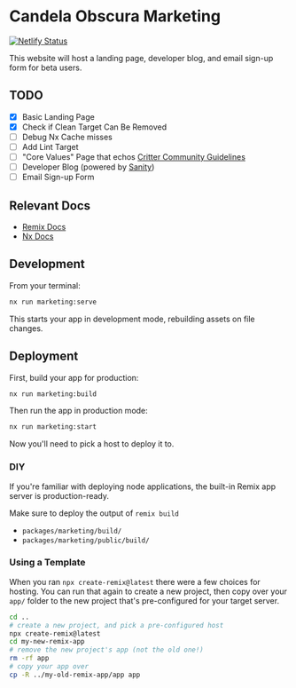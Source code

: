 # Candela Obscura Marketing
[![Netlify Status](https://api.netlify.com/api/v1/badges/3d380bbe-e1da-4732-b5ae-1b893ee874ba/deploy-status)](https://app.netlify.com/sites/candela-obscura-marketing/deploys)

This website will host a landing page, developer blog, and email sign-up form for beta users.

## TODO

- [x] Basic Landing Page
- [x] Check if Clean Target Can Be Removed
- [ ] Debug Nx Cache misses
- [ ] Add Lint Target
- [ ] "Core Values" Page that echos [Critter Community Guidelines](https://critrole.com/community/)
- [ ] Developer Blog (powered by [Sanity](https://www.sanity.io))
- [ ] Email Sign-up Form

## Relevant Docs

- [Remix Docs](https://remix.run/docs)
- [Nx Docs](https://nx.dev)

## Development

From your terminal:

```sh
nx run marketing:serve
```

This starts your app in development mode, rebuilding assets on file changes.

## Deployment

First, build your app for production:

```sh
nx run marketing:build
```

Then run the app in production mode:

```sh
nx run marketing:start
```

Now you'll need to pick a host to deploy it to.

### DIY

If you're familiar with deploying node applications, the built-in Remix app server is production-ready.

Make sure to deploy the output of `remix build`

- `packages/marketing/build/`
- `packages/marketing/public/build/`

### Using a Template

When you ran `npx create-remix@latest` there were a few choices for hosting. You can run that again to create a new project, then copy over your `app/` folder to the new project that's pre-configured for your target server.

```sh
cd ..
# create a new project, and pick a pre-configured host
npx create-remix@latest
cd my-new-remix-app
# remove the new project's app (not the old one!)
rm -rf app
# copy your app over
cp -R ../my-old-remix-app/app app
```
